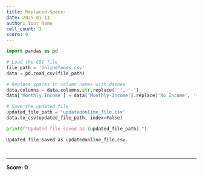 ```yaml
---
title: Replaced-Space-
date: 2025-01-13
author: Your Name
cell_count: 3
score: 0
---
```


```python
import pandas as pd

# Load the CSV file
file_path = 'onlinefoods.csv'
data = pd.read_csv(file_path)

# Replace spaces in column names with dashes
data.columns = data.columns.str.replace(' ', '-')
data['Monthly Income'] = data['Monthly-Income'].replace('No Income', '--')

# Save the updated file
updated_file_path = 'updatedonline_file.csv'
data.to_csv(updated_file_path, index=False)

print(f"Updated file saved as {updated_file_path}.")


```

    Updated file saved as updatedonline_file.csv.



```python


```


```python

```


---
**Score: 0**
